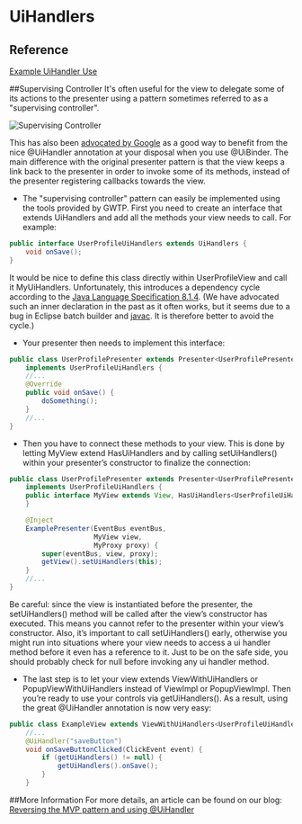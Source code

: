# UiHandlers

## Reference
[Example UiHandler Use](https://github.com/ArcBees/ArcBees-tools/tree/master/archetypes/gwtp-appengine-objectify/src/main/java/com/arcbees/project/client/application/widget/login)

##Supervising Controller
It's often useful for the view to delegate some of its actions to the presenter using a pattern sometimes referred to as a "supervising controller".

![Supervising Controller](http://4.bp.blogspot.com/_lUDLhPj-dyg/SYsogEymUWI/AAAAAAAAAB0/CSSLkHiRTMo/s1600/mvp.png)

This has also been [advocated by Google](http://code.google.com/webtoolkit/articles/mvp-architecture-2.html#complex_ui) as a good way to benefit from the nice @UiHandler annotation at your disposal when you use @UiBinder. The main difference with the original presenter pattern is that the view keeps a link back to the presenter in order to invoke some of its methods, instead of the presenter registering callbacks towards the view.

* The "supervising controller" pattern can easily be implemented using the tools provided by GWTP. First you need to create an interface that extends UiHandlers and add all the methods your view needs to call. For example:

```java
public interface UserProfileUiHandlers extends UiHandlers {
    void onSave();
}
```

It would be nice to define this class directly within UserProfileView and call it MyUiHandlers. Unfortunately, this introduces a dependency cycle according to the [Java Language Specification 8.1.4](http://java.sun.com/docs/books/jls/third_edition/html/classes.html). (We have advocated such an inner declaration in the past as it often works, but it seems due to a bug in Eclipse batch builder and [javac](http://bugs.sun.com/view_bug.do?bug_id=6695838). It is therefore better to avoid the cycle.)

* Your presenter then needs to implement this interface:

```java
public class UserProfilePresenter extends Presenter<UserProfilePresenter.MyView, UserProfilePresenter.MyProxy>
    implements UserProfileUiHandlers {
    //...
    @Override
    public void onSave() {
        doSomething();
    }
    //...
}
```

* Then you have to connect these methods to your view. This is done by letting MyView extend HasUiHandlers and by calling setUiHandlers() within your presenter’s constructor to finalize the connection:

```java
public class UserProfilePresenter extends Presenter<UserProfilePresenter.MyView, UserProfilePresenter.MyProxy>
    implements UserProfileUiHandlers {
    public interface MyView extends View, HasUiHandlers<UserProfileUiHandlers>{
    }

    @Inject
    ExamplePresenter(EventBus eventBus,
                     MyView view,
                     MyProxy proxy) {
        super(eventBus, view, proxy);
        getView().setUiHandlers(this);
    }
    //...
}
```

Be careful: since the view is instantiated before the presenter, the setUiHandlers() method will be called after the view’s constructor has executed. This means you cannot refer to the presenter within your view’s constructor. Also, it’s important to call setUiHandlers() early, otherwise you might run into situations where your view needs to access a ui handler method before it even has a reference to it. Just to be on the safe side, you should probably check for null before invoking any ui handler method.

* The last step is to let your view extends ViewWithUiHandlers or PopupViewWithUiHandlers instead of ViewImpl or PopupViewImpl. Then you’re ready to use your controls via getUiHandlers(). As a result, using the great @UiHandler annotation is now very easy:

```java
public class ExampleView extends ViewWithUiHandlers<UserProfileUiHandlers> implements MyView {
    //...
    @UiHandler("saveButton")
    void onSaveButtonClicked(ClickEvent event) {
        if (getUiHandlers() != null) {
            getUiHandlers().onSave();
        }
    }
```

##More Information
For more details, an article can be found on our blog: [Reversing the MVP pattern and using @UiHandler](http://arcbees.wordpress.com/2010/09/03/reversing-the-mvp-pattern-and-using-uihandler/)
